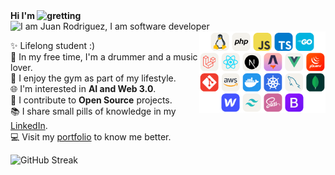 <!--Header Name-->
<strong>
    Hi I'm
    <img width="30px" alt="gretting" src="https://raw.githubusercontent.com/iampavangandhi/iampavangandhi/master/gifs/Hi.gif"> <br/>
</strong>
<img style="display:block;" alt="I am Juan Rodriguez, I am software developer" src="https://readme-typing-svg.herokuapp.com?&font=Robot+Bold&color=330033&size=25&lines=Juan+Rodriguez;Software+Engineer" />
<!--Header Name-->

<!-- Introduction -->
<img align="right" width="40%" src="/image.png" alt="tech stack"/>

✨ Lifelong student :) <br/>
🎵 In my free time, I'm a drummer and a music lover. <br/>
💪 I enjoy the gym as part of my lifestyle. <br/>
🌐 I'm interested in **AI and Web 3.0**. <br/>
🚀 I contribute to **Open Source** projects. <br/>
📚 I share small pills of knowledge in my [LinkedIn](https://www.linkedin.com/in/rdzpedraos). <br/>
💻 Visit my [portfolio](https://rdzdev.com) to know me better.

<img style="display:block;" src="https://streak-stats.demolab.com?user=rdzpedraos&theme=transparent" alt="GitHub Streak" />
<!-- Introduction -->

<!--
<img  align="right" src="https://owlbertsio-resized.s3.amazonaws.com/Popper.psd.full.png"/>
<img width="40%" align="right" alt="Github" src="https://raw.githubusercontent.com/onimur/.github/master/.resources/git-header.svg" />
<div align="center">
    <img src="https://skillicons.dev/icons?i=linux,php,js,ts,go&theme=light"/> <br/>
    <img src="https://skillicons.dev/icons?i=laravel,react,nextjs,astro,vue,jquery&theme=light"/> <br/>
    <img src="https://skillicons.dev/icons?i=git,aws,docker,kubernetes,mysql,mongodb&theme=light"/> <br/>
    <img src="https://skillicons.dev/icons?i=webflow,tailwindcss,sass,bootstrap&theme=light"/> <br/>
</div>
-->
